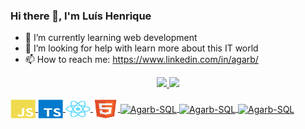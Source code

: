 ### Hi there 👋, I'm Luís Henrique

- 🌱 I’m currently learning web development
- 🤔 I’m looking for help with learn more about this IT world
- 📫 How to reach me: https://www.linkedin.com/in/agarb/

<div align="center">
  <a href="https://github.com/AgarbSpace">
  <img height="180em" src="https://github-readme-stats.vercel.app/api?username=AgarbSpace&show_icons=true&theme=dracula&include_all_commits=true&count_private=true"/>
  <img height="180em" src="https://github-readme-stats.vercel.app/api/top-langs/?username=AgarbSpace&layout=compact&langs_count=7&theme=dracula"/>
</div>
  
  <div style="display: inline_block"><br>
  <img align="center" alt="Agarb-Js" height="30" width="40" src="https://raw.githubusercontent.com/devicons/devicon/master/icons/javascript/javascript-plain.svg">
  <img align="center" alt="Agarb-Ts" height="30" width="40" src="https://raw.githubusercontent.com/devicons/devicon/master/icons/typescript/typescript-plain.svg">
  <img align="center" alt="Agarb-React" height="30" width="40" src="https://raw.githubusercontent.com/devicons/devicon/master/icons/react/react-original.svg">
  <img align="center" alt="Agarb-HTML" height="30" width="40" src="https://raw.githubusercontent.com/devicons/devicon/master/icons/html5/html5-original.svg">
  <img align="center" alt="Agarb-SQL" height="30" width="40"
src="https://cdn.jsdelivr.net/gh/devicons/devicon/icons/postgresql/postgresql-original-wordmark.svg" />
  <img align="center" alt="Agarb-SQL" height="30" width="40"
src="https://cdn.jsdelivr.net/gh/devicons/devicon/icons/nodejs/nodejs-original-wordmark.svg" />
  <img align="center" alt="Agarb-SQL" height="30" width="40"
src="https://cdn.jsdelivr.net/gh/devicons/devicon/icons/linux/linux-original.svg" />
 
